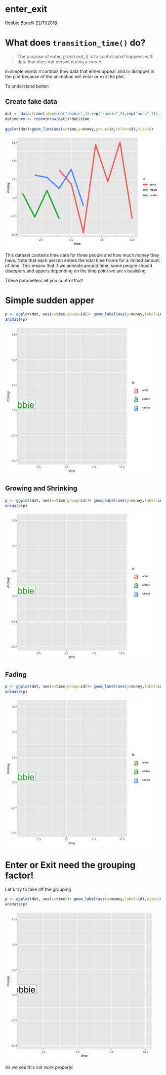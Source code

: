 enter\_exit
================
Robbie Bonelli
22/11/2018

What does `transition_time()` do?
=================================

> The purpose of enter\_*() and exit\_*() is to control what happens with data that does not persist during a tween.

In simple words it controls how data that either appear and or disapper in the plot because of the animation will enter or exit the plot.

To understand better:

Create fake data
----------------

``` r
dat <- data.frame(id=c(rep("robbie",4),rep("saskia",5),rep("anna",7)),time=c(1:4,2:6,4:10))
dat$money <- rnorm(nrow(dat))*dat$time

ggplot(dat)+geom_line(aes(x=time,y=money,group=id,color=id),size=2)
```

![](enter_exit_files/figure-markdown_github/unnamed-chunk-1-1.png)

This dataset contains time data for three people and how much money they have. Note that each person enters the total time frame for a limited amount of time. This means that if we animate around time, some people should disappers and appers depending on the time point we are visualising.

These parameters let you control that!

Simple sudden apper
===================

``` r
p <- ggplot(dat, aes(x=time,group=id))+ geom_label(aes(y=money,label=id,color=id),size=10) +  transition_time(time=time)+enter_appear()+exit_disappear()
animate(p)
```

![](enter_exit_files/figure-markdown_github/unnamed-chunk-2-1.gif)

Growing and Shrinking
---------------------

``` r
p <- ggplot(dat, aes(x=time,group=id))+ geom_label(aes(y=money,label=id,color=id),size=10) +  transition_time(time=time)+enter_grow()+exit_shrink()
animate(p)
```

![](enter_exit_files/figure-markdown_github/unnamed-chunk-3-1.gif)

Fading
------

``` r
p <- ggplot(dat, aes(x=time,group=id))+ geom_label(aes(y=money,label=id,color=id),size=10) +  transition_time(time=time)+enter_fade()+exit_fade()
animate(p)
```

![](enter_exit_files/figure-markdown_github/unnamed-chunk-4-1.gif)

Enter or Exit need the grouping factor!
=======================================

Let's try to take off the grouping

``` r
p <- ggplot(dat, aes(x=time))+ geom_label(aes(y=money,label=id),size=10) +  transition_time(time=time)+enter_appear()+exit_disappear()
animate(p)
```

![](enter_exit_files/figure-markdown_github/unnamed-chunk-5-1.gif)

As we see this not work properly!
